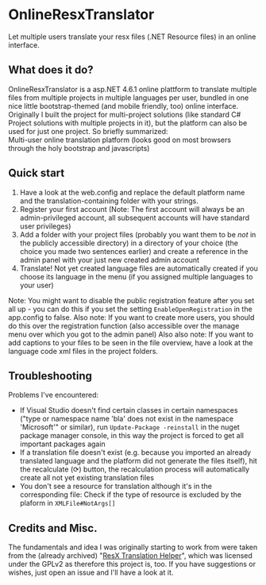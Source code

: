 # OnlineResxTranslator
Let multiple users translate your resx files (.NET Resource files) in an online interface.

## What does it do?
OnlineResxTranslator is a asp.NET 4.6.1 online plattform to translate multiple files from multiple projects in multiple languages per user, bundled in one nice little bootstrap-themed (and mobile friendly, too) online interface.  
Originally I built the project for multi-project solutions (like standard C# Project solutions with multiple projects in it), but the platform can also be used for just one project. So briefly summarized:  
Multi-user online translation platform (looks good on most browsers through the holy bootstrap and javascripts) 

## Quick start
1. Have a look at the web.config and replace the default platform name and the translation-containing folder with your strings.
2. Register your first account (Note: The first account will always be an admin-privileged account, all subsequent accounts will have standard user privileges)
3. Add a folder with your project files (probably you want them to be _not_ in the publicly accessible directory) in a directory of your choice (the choice you made two sentences earlier) and create a reference in the admin panel with your just new created admin account
4. Translate! Not yet created language files are automatically created if you choose its language in the menu (if you assigned multiple languages to your user)

Note: You might want to disable the public registration feature after you set all up - you can do this if you set the setting `EnableOpenRegistration` in the app.config to false.
Also note: If you want to create more users, you should do this over the registration function (also accessible over the manage menu over which you got to the admin panel)
Also also note: If you want to add captions to your files to be seen in the file overview, have a look at the language code xml files in the project folders.

## Troubleshooting  
Problems I've encountered:
- If Visual Studio doesn't find certain classes in certain namespaces ("type or namespace name 'bla' does not exist in the namespace 'Microsoft'" or similar), run `Update-Package -reinstall` in the nuget package manager console, in this way the project is forced to get all important packages again 
- If a translation file doesn't exist (e.g. because you imported an already translated language and the platform did not generate the files itself), hit the recalculate (⟳) button, the recalculation process will automatically create all not yet existing translation files
- You don't see a resource for translation although it's in the corresponding file: Check if the type of resource is excluded by the plaform in `XMLFile#NotArgs[]`

## Credits and Misc.
The fundamentals and idea I was originally starting to work from were taken from the (already archived) "[ResX Translation Helper](https://archive.codeplex.com/?p=resx)", which was licensed under the GPLv2 as therefore this project is, too.
If you have suggestions or wishes, just open an issue and I'll have a look at it.